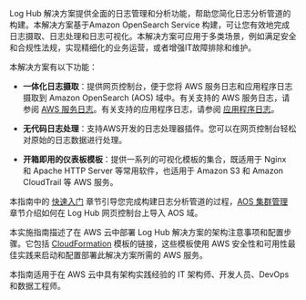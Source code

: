 Log Hub 解决方案提供全面的日志管理和分析功能，帮助您简化日志分析管道的构建。本解决方案基于Amazon OpenSearch Service 构建，可让您有效地完成日志摄取、日志处理和日志可视化。本解决方案可应用于多类场景，例如满足安全和合规性法规，实现精细化的业务运营，或者增强IT故障排除和维护。

本解决方案有以下功能：

- **一体化日志摄取**：提供网页控制台，便于您将 AWS 服务日志和应用程序日志摄取到 Amazon OpenSearch (AOS) 域中。有关支持的 AWS 服务日志，请参阅 [AWS 服务日志](./implementation-guide/aws-services/index.md)。有关支持的应用程序日志，请参阅 [应用程序日志](./implementation-guide/applications/index.md)。

- **无代码日志处理**：支持AWS开发的日志处理器插件。您可以在网页控制台轻松对原始的日志数据进行处理。

- **开箱即用的仪表板模板**：提供一系列的可视化模板的集合，既适用于 Nginx 和 Apache HTTP Server 等常用软件，也适用于 Amazon S3 和 Amazon CloudTrail 等 AWS 服务。

本指南中的 [快速入门](./implementation-guide/getting-started/index.md) 章节引导您完成构建日志分析管道的过程，[AOS 集群管理](./implementation-guide/domains/index.md) 章节介绍如何在 Log Hub 网页控制台上导入 AOS 域。

本实施指南描述了在 AWS 云中部署 Log Hub 解决方案的架构注意事项和配置步骤。它包括 [CloudFormation][cloudformation] 模板的链接，这些模板使用 AWS 安全性和可用性最佳实践来启动和配置部署此解决方案所需的 AWS 服务。

本指南适用于在 AWS 云中具有架构实践经验的 IT 架构师、开发人员、DevOps 和数据工程师。

[cloudformation]: https://aws.amazon.com/cn/cloudformation/